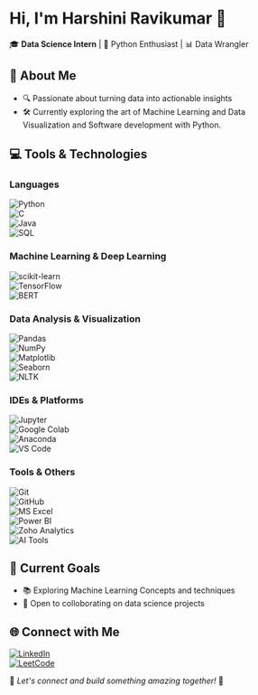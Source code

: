 # Hi, I'm Harshini Ravikumar 👋  

🎓 **Data Science Intern** | 🐍 Python Enthusiast | 📊 Data Wrangler  

## 🌟 About Me  
- 🔍 Passionate about turning data into actionable insights  
- 🛠️ Currently exploring the art of Machine Learning and Data Visualization and Software development with Python.   

## 💻 Tools & Technologies  

### Languages  
![Python](https://img.shields.io/badge/-Python-3776AB?logo=python&logoColor=white)  
![C](https://img.shields.io/badge/-C-A8B9CC?logo=c&logoColor=white)  
![Java](https://img.shields.io/badge/-Java-007396?logo=java&logoColor=white)  
![SQL](https://img.shields.io/badge/-SQL-316192?logo=MicrosoftSQLServer&logoColor=white)  

### Machine Learning & Deep Learning  
![scikit-learn](https://img.shields.io/badge/-Scikit%20Learn-F7931E?logo=scikit-learn&logoColor=white)  
![TensorFlow](https://img.shields.io/badge/-TensorFlow-FF6F00?logo=tensorflow&logoColor=white)  
![BERT](https://img.shields.io/badge/-BERT-2C8EBB?logo=google&logoColor=white)  

### Data Analysis & Visualization  
![Pandas](https://img.shields.io/badge/-Pandas-150458?logo=pandas&logoColor=white)  
![NumPy](https://img.shields.io/badge/-NumPy-013243?logo=numpy&logoColor=white)  
![Matplotlib](https://img.shields.io/badge/-Matplotlib-1f77b4?logo=&logoColor=white)  
![Seaborn](https://img.shields.io/badge/-Seaborn-2D3E50?logo=python&logoColor=white)  
![NLTK](https://img.shields.io/badge/-NLTK-6897BB?logo=python&logoColor=white)  

### IDEs & Platforms  
![Jupyter](https://img.shields.io/badge/-Jupyter-F37626?logo=jupyter&logoColor=white)  
![Google Colab](https://img.shields.io/badge/-Google%20Colab-F9AB00?logo=googlecolab&logoColor=white)  
![Anaconda](https://img.shields.io/badge/-Anaconda-44A833?logo=anaconda&logoColor=white)  
![VS Code](https://img.shields.io/badge/-VS%20Code-007ACC?logo=visualstudiocode&logoColor=white)  

### Tools & Others  
![Git](https://img.shields.io/badge/-Git-F05032?logo=git&logoColor=white)  
![GitHub](https://img.shields.io/badge/-GitHub-181717?logo=github&logoColor=white)  
![MS Excel](https://img.shields.io/badge/-MS%20Excel-217346?logo=MicrosoftExcel&logoColor=white)  
![Power BI](https://img.shields.io/badge/-Power%20BI-F2C811?logo=powerbi&logoColor=black)  
![Zoho Analytics](https://img.shields.io/badge/-Zoho%20Analytics-E42527?logo=zoho&logoColor=white)  
![AI Tools](https://img.shields.io/badge/-AI%20Tools-7A1FA2?logo=openai&logoColor=white)  


## 🚀 Current Goals  
- 📚 Exploring Machine Learning Concepts and techniques  
- 🤝 Open to colloborating on data science projects  

## 🌐 Connect with Me  

[![LinkedIn](https://img.shields.io/badge/-LinkedIn-0A66C2?logo=linkedin&logoColor=white)](https://www.linkedin.com/in/harshini-r-619826244)  
[![LeetCode](https://img.shields.io/badge/-LeetCode-FFA116?logo=leetcode&logoColor=white)](https://leetcode.com/u/R_Harshini_04/)

📌 *Let's connect and build something amazing together!* 🚀  
